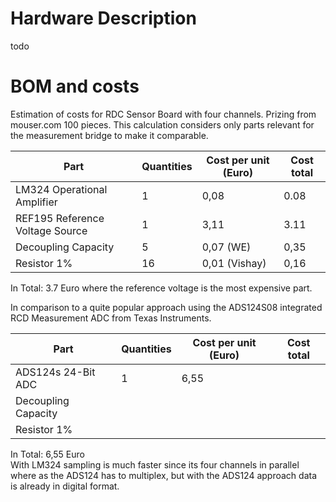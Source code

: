 # Hardware Description
todo
# BOM and costs
Estimation of costs for RDC Sensor Board with four channels. Prizing from mouser.com 100 pieces. This calculation considers only parts relevant for the measurement bridge to make it comparable.  

| Part                             | Quantities      | Cost per unit (Euro) | Cost total |
| -------------------------------- | -----------     | -----------          | ---------- |
| LM324 Operational Amplifier      | 1               | 0,08                 | 0.08  |
| REF195 Reference Voltage Source  | 1               | 3,11                 | 3.11  |
| Decoupling Capacity              | 5               | 0,07 (WE)            | 0,35  |
| Resistor 1%                      | 16              | 0,01 (Vishay)        | 0,16  |

In Total: 3.7 Euro where the reference voltage is the most expensive part. 

In comparison to a quite popular approach using the ADS124S08 integrated RCD Measurement ADC from Texas Instruments. 

| Part                             | Quantities      | Cost per unit (Euro) | Cost total |
| -------------------------------- | -----------     | -----------          | ---------- |
| ADS124s 24-Bit ADC               | 1               | 6,55                 |            |
| Decoupling Capacity              |                 |                      |            |
| Resistor 1%                      |                 |                      |            |

In Total: 6,55 Euro  
With LM324 sampling is much faster since its four channels in parallel where as the ADS124 has to multiplex, but with the ADS124 approach data is already in digital format.  
